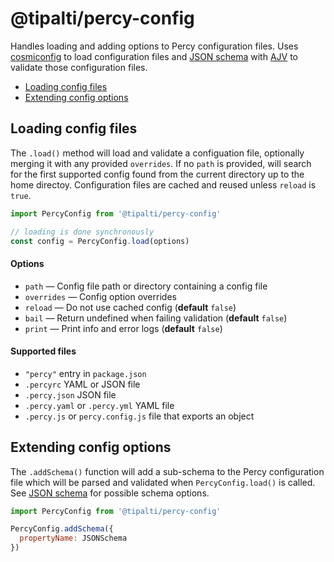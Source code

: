 # @tipalti/percy-config

Handles loading and adding options to Percy configuration files. Uses
[cosmiconfig](https://github.com/davidtheclark/cosmiconfig) to load configuration files and [JSON
schema](https://json-schema.org/) with [AJV](https://github.com/epoberezkin/ajv) to validate those
configuration files.

- [Loading config files](#loading-config-files)
- [Extending config options](#extending-config-options)

## Loading config files

The `.load()` method will load and validate a configuation file, optionally merging it with any
provided `overrides`. If no `path` is provided, will search for the first supported config found
from the current directory up to the home directoy. Configuration files are cached and reused unless
`reload` is `true`.

```js
import PercyConfig from '@tipalti/percy-config'

// loading is done synchronously
const config = PercyConfig.load(options)
```

#### Options

- `path` — Config file path or directory containing a config file
- `overrides` — Config option overrides
- `reload` — Do not use cached config (**default** `false`)
- `bail` — Return undefined when failing validation (**default** `false`)
- `print` — Print info and error logs (**default** `false`)

#### Supported files

- `"percy"` entry in `package.json`
- `.percyrc` YAML or JSON file
- `.percy.json` JSON file
- `.percy.yaml` or `.percy.yml` YAML file
- `.percy.js` or `percy.config.js` file that exports an object

## Extending config options

The `.addSchema()` function will add a sub-schema to the Percy configuration file which will be
parsed and validated when `PercyConfig.load()` is called. See [JSON
schema](https://json-schema.org/) for possible schema options.

```js
import PercyConfig from '@tipalti/percy-config'

PercyConfig.addSchema({
  propertyName: JSONSchema
})
```
